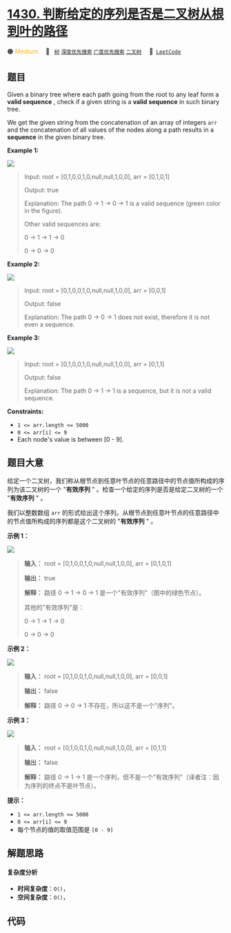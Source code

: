 # [1430. 判断给定的序列是否是二叉树从根到叶的路径](https://leetcode.com/problems/check-if-a-string-is-a-valid-sequence-from-root-to-leaves-path-in-a-binary-tree)

🟠 <font color=#ffb800>Medium</font>&emsp; 🔖&ensp; [`树`](/tag/tree.md) [`深度优先搜索`](/tag/depth-first-search.md) [`广度优先搜索`](/tag/breadth-first-search.md) [`二叉树`](/tag/binary-tree.md)&emsp; 🔗&ensp;[`LeetCode`](https://leetcode.com/problems/check-if-a-string-is-a-valid-sequence-from-root-to-leaves-path-in-a-binary-tree)

## 题目

Given a binary tree where each path going from the root to any leaf form a
**valid sequence** , check if a given string is a **valid sequence** in such
binary tree.

We get the given string from the concatenation of an array of integers `arr`
and the concatenation of all values of the nodes along a path results in a
**sequence** in the given binary tree.



**Example 1:**

**![](https://fastly.jsdelivr.net/gh/doocs/leetcode@main/solution/1400-1499/1430.Check%20If%20a%20String%20Is%20a%20Valid%20Sequence%20from%20Root%20to%20Leaves%20Path%20in%20a%20Binary%20Tree/images/leetcode_testcase_1.png)**

> Input: root = [0,1,0,0,1,0,null,null,1,0,0], arr = [0,1,0,1]
> 
> Output: true
> 
> Explanation: The path 0 -> 1 -> 0 -> 1 is a valid sequence (green color in the figure). 
> 
> Other valid sequences are: 
> 
> 0 -> 1 -> 1 -> 0 
> 
> 0 -> 0 -> 0

**Example 2:**

**![](https://fastly.jsdelivr.net/gh/doocs/leetcode@main/solution/1400-1499/1430.Check%20If%20a%20String%20Is%20a%20Valid%20Sequence%20from%20Root%20to%20Leaves%20Path%20in%20a%20Binary%20Tree/images/leetcode_testcase_2.png)**

> Input: root = [0,1,0,0,1,0,null,null,1,0,0], arr = [0,0,1]
> 
> Output: false 
> 
> Explanation: The path 0 -> 0 -> 1 does not exist, therefore it is not even a sequence.

**Example 3:**

**![](https://fastly.jsdelivr.net/gh/doocs/leetcode@main/solution/1400-1499/1430.Check%20If%20a%20String%20Is%20a%20Valid%20Sequence%20from%20Root%20to%20Leaves%20Path%20in%20a%20Binary%20Tree/images/leetcode_testcase_3.png)**

> Input: root = [0,1,0,0,1,0,null,null,1,0,0], arr = [0,1,1]
> 
> Output: false
> 
> Explanation: The path 0 -> 1 -> 1 is a sequence, but it is not a valid sequence.

**Constraints:**

  * `1 <= arr.length <= 5000`
  * `0 <= arr[i] <= 9`
  * Each node's value is between [0 - 9].


## 题目大意

给定一个二叉树，我们称从根节点到任意叶节点的任意路径中的节点值所构成的序列为该二叉树的一个 "**有效序列** "
。检查一个给定的序列是否是给定二叉树的一个 "**有效序列** " 。

我们以整数数组 `arr` 的形式给出这个序列。从根节点到任意叶节点的任意路径中的节点值所构成的序列都是这个二叉树的 "**有效序列** " 。



**示例 1：**

**![](https://fastly.jsdelivr.net/gh/doocs/leetcode@main/solution/1400-1499/1430.Check%20If%20a%20String%20Is%20a%20Valid%20Sequence%20from%20Root%20to%20Leaves%20Path%20in%20a%20Binary%20Tree/images/leetcode_testcase_1.png)**

> 
> 
> 
> 
> 
> **输入：** root = [0,1,0,0,1,0,null,null,1,0,0], arr = [0,1,0,1]
> 
> **输出：** true
> 
> **解释：** 路径 0 -> 1 -> 0 -> 1 是一个"有效序列"（图中的绿色节点）。
> 
> 其他的"有效序列"是：
> 
> 0 -> 1 -> 1 -> 0 
> 
> 0 -> 0 -> 0
> 
> 

**示例 2：**

**![](https://fastly.jsdelivr.net/gh/doocs/leetcode@main/solution/1400-1499/1430.Check%20If%20a%20String%20Is%20a%20Valid%20Sequence%20from%20Root%20to%20Leaves%20Path%20in%20a%20Binary%20Tree/images/leetcode_testcase_2.png)**

> 
> 
> 
> 
> 
> **输入：** root = [0,1,0,0,1,0,null,null,1,0,0], arr = [0,0,1]
> 
> **输出：** false 
> 
> **解释：** 路径 0 -> 0 -> 1 不存在，所以这不是一个"序列"。
> 
> 

**示例 3：**

**![](https://fastly.jsdelivr.net/gh/doocs/leetcode@main/solution/1400-1499/1430.Check%20If%20a%20String%20Is%20a%20Valid%20Sequence%20from%20Root%20to%20Leaves%20Path%20in%20a%20Binary%20Tree/images/leetcode_testcase_3.png)**

> 
> 
> 
> 
> 
> **输入：** root = [0,1,0,0,1,0,null,null,1,0,0], arr = [0,1,1]
> 
> **输出：** false
> 
> **解释：** 路径 0 -> 1 -> 1 是一个序列，但不是一个"有效序列"（译者注：因为序列的终点不是叶节点）。
> 
> 



**提示：**

  * `1 <= arr.length <= 5000`
  * `0 <= arr[i] <= 9`
  * 每个节点的值的取值范围是 `[0 - 9]`


## 解题思路

#### 复杂度分析

- **时间复杂度**：`O()`，
- **空间复杂度**：`O()`，

## 代码

```javascript

```